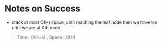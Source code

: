 # Notes on Success
+ stack at most O(H) space, until reaching the leaf node
  then we traverse until we are at Kth node

> Time : O(H+k) , Space : O(H)

